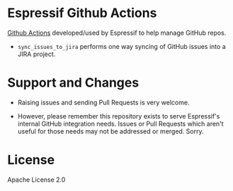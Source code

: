 # Espressif Github Actions

[Github Actions](https://developer.github.com/actions/) developed/used by Espressif to help manage GitHub repos.

* `sync_issues_to_jira` performs one way syncing of GitHub issues into a JIRA project.

# Support and Changes

* Raising issues and sending Pull Requests is very welcome.

* However, please remember this repository exists to serve Espressif's internal GitHub integration needs. Issues or Pull Requests which aren't useful for those needs may not be addressed or merged. Sorry.

# License

Apache License 2.0
